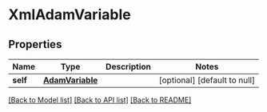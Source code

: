 # XmlAdamVariable

## Properties
Name | Type | Description | Notes
------------ | ------------- | ------------- | -------------
**self** | [**AdamVariable**](AdamVariable.md) |  | [optional] [default to null]

[[Back to Model list]](../README.md#documentation-for-models) [[Back to API list]](../README.md#documentation-for-api-endpoints) [[Back to README]](../README.md)


